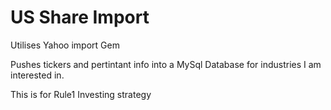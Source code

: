 US Share Import
========
Utilises Yahoo import Gem

Pushes tickers and pertintant info into a MySql Database for industries
I am interested in.

This is for Rule1 Investing strategy
